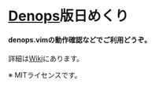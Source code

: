 # [Denops](https://github.com/vim-denops/denops.vim)版日めくり

#### denops.vimの動作確認などでご利用どうぞ。

詳細は[Wiki](https://github.com/takkii/dps-himekuri/wiki/Wiki-to-dps-himekuri)にあります。

※ MITライセンスです。
